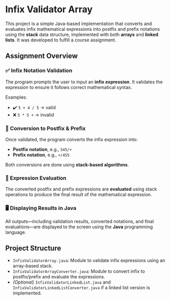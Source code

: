 # Infix Validator Array

This project is a simple Java-based implementation that converts and evaluates infix mathematical expressions into postfix and prefix notations using the **stack** data structure, implemented with both **arrays** and **linked lists**. It was developed to fulfill a course assignment.

## Assignment Overview

### ✅ Infix Notation Validation

The program prompts the user to input an **infix expression**. It validates the expression to ensure it follows correct mathematical syntax.

Examples:
- ✔️ `5 + 4 / 5` → valid
- ❌ `5 * 5 +` → invalid

### 🔁 Conversion to Postfix & Prefix

Once validated, the program converts the infix expression into:
- **Postfix notation**, e.g., `545/+`
- **Prefix notation**, e.g., `+/455`

Both conversions are done using **stack-based algorithms**.

### 🧮 Expression Evaluation

The converted postfix and prefix expressions are **evaluated** using stack operations to produce the final result of the mathematical expression.

### 🖥️ Displaying Results in Java

All outputs—including validation results, converted notations, and final evaluations—are displayed to the screen using the **Java** programming language.

## Project Structure

- `InfixValidatorArray.java`: Module to validate infix expressions using an array-based stack.
- `InfixValidatorArrayConverter.java`: Module to convert infix to postfix/prefix and evaluate the expressions.
- *(Optional)* `InfixValidatorLinkedList.java` and `InfixValidatorLinkedListConverter.java` if a linked list version is implemented.
